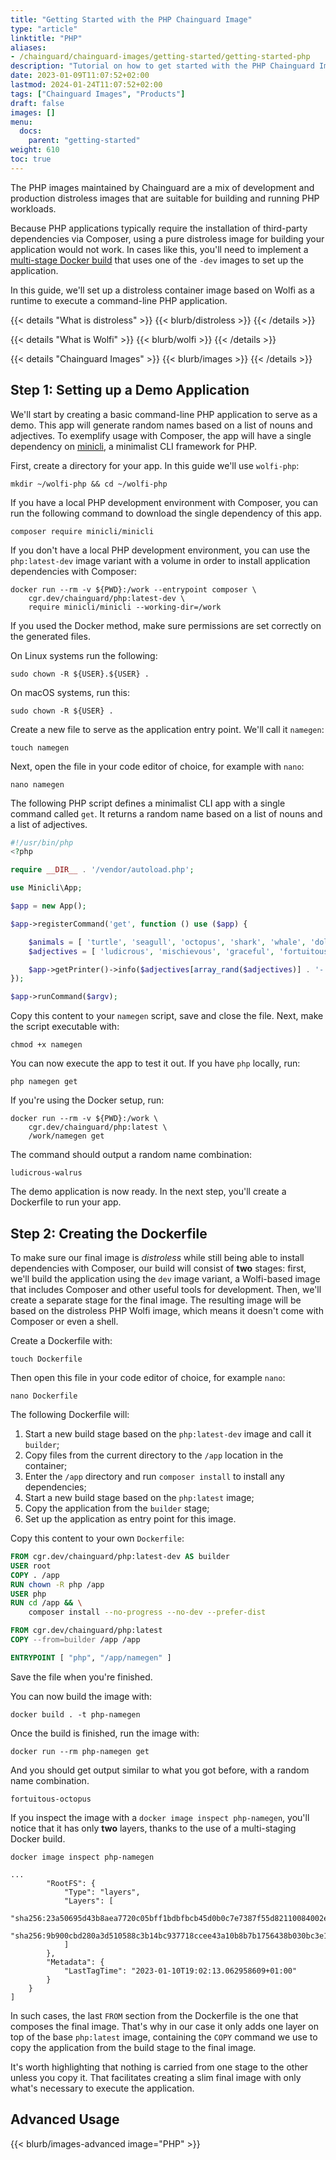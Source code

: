 ```yaml
---
title: "Getting Started with the PHP Chainguard Image"
type: "article"
linktitle: "PHP"
aliases: 
- /chainguard/chainguard-images/getting-started/getting-started-php
description: "Tutorial on how to get started with the PHP Chainguard Image"
date: 2023-01-09T11:07:52+02:00
lastmod: 2024-01-24T11:07:52+02:00
tags: ["Chainguard Images", "Products"]
draft: false
images: []
menu:
  docs:
    parent: "getting-started"
weight: 610
toc: true
---
```


The PHP images maintained by Chainguard are a mix of development and production distroless images that are suitable for building and running PHP workloads.

Because PHP applications typically require the installation of third-party dependencies via Composer, using a pure distroless image for building your application would not work. In cases like this, you'll need to implement a [multi-stage Docker build](https://docs.docker.com/build/building/multi-stage/) that uses one of the `-dev` images to set up the application.

In this guide, we'll set up a distroless container image based on Wolfi as a runtime to execute a command-line PHP application.

{{< details "What is distroless" >}}
{{< blurb/distroless >}}
{{< /details >}}

{{< details "What is Wolfi" >}}
{{< blurb/wolfi >}}
{{< /details >}}

{{< details "Chainguard Images" >}}
{{< blurb/images >}}
{{< /details >}}

## Step 1: Setting up a Demo Application

We'll start by creating a basic command-line PHP application to serve as a demo. This app will generate random names based on a list of nouns and adjectives. To exemplify usage with Composer, the app will have a single dependency on [minicli](https://github.com/minicli/minicli), a minimalist CLI framework for PHP.

First, create a directory for your app. In this guide we'll use `wolfi-php`:

```shell
mkdir ~/wolfi-php && cd ~/wolfi-php
```

If you have a local PHP development environment with Composer, you can run the following command to download the single dependency of this app.

```
composer require minicli/minicli
```

If you don't have a local PHP development environment, you can use the `php:latest-dev` image variant with a volume in order to install application dependencies with Composer:

```shell
docker run --rm -v ${PWD}:/work --entrypoint composer \
    cgr.dev/chainguard/php:latest-dev \
    require minicli/minicli --working-dir=/work
```

If you used the Docker method, make sure permissions are set correctly on the generated files.

On Linux systems run the following:

```shell
sudo chown -R ${USER}.${USER} .
```

On macOS systems, run this:

```shell
sudo chown -R ${USER} .
```

Create a new file to serve as the application entry point. We'll call it `namegen`:

```shell
touch namegen
```

Next, open the file in your code editor of choice, for example with `nano`:

```shell
nano namegen
```

The following PHP script defines a minimalist CLI app with a single command called `get`. It returns a random name based on a list of nouns and a list of adjectives.

```php
#!/usr/bin/php
<?php

require __DIR__ . '/vendor/autoload.php';

use Minicli\App;

$app = new App();

$app->registerCommand('get', function () use ($app) {

    $animals = [ 'turtle', 'seagull', 'octopus', 'shark', 'whale', 'dolphin', 'walrus', 'penguin', 'seahorse'];
    $adjectives = [ 'ludicrous', 'mischievous', 'graceful', 'fortuitous', 'charming', 'ravishing', 'gregarious'];

    $app->getPrinter()->info($adjectives[array_rand($adjectives)] . '-' . $animals[array_rand($animals)]);
});

$app->runCommand($argv);

```

Copy this content to your `namegen` script, save and close the file. Next, make the script executable with:

```shell
chmod +x namegen
```

You can now execute the app to test it out. If you have `php` locally, run:

```shell
php namegen get
```

If you're using the Docker setup, run:

```shell
docker run --rm -v ${PWD}:/work \
    cgr.dev/chainguard/php:latest \
    /work/namegen get
```

The command should output a random name combination:

```shell
ludicrous-walrus
```

The demo application is now ready. In the next step, you'll create a Dockerfile to run your app.

## Step 2: Creating the Dockerfile

To make sure our final image is _distroless_ while still being able to install dependencies with Composer, our build will consist of **two** stages: first, we'll build the application using the `dev` image variant, a Wolfi-based image that includes Composer and other useful tools for development.
Then, we'll create a separate stage for the final image. The resulting image will be based on the distroless PHP Wolfi image, which means it doesn't come with Composer or even a shell.

Create a Dockerfile with:

```shell
touch Dockerfile
```

Then open this file in your code editor of choice, for example `nano`:

```shell
nano Dockerfile
```
The following Dockerfile will:

1. Start a new build stage based on the `php:latest-dev` image and call it `builder`;
2. Copy files from the current directory to the `/app` location in the container;
3. Enter the `/app` directory and run `composer install` to install any dependencies;
4. Start a new build stage based on the `php:latest` image;
5. Copy the application from the `builder` stage;
6. Set up the application as entry point for this image.

Copy this content to your own `Dockerfile`:

```Dockerfile
FROM cgr.dev/chainguard/php:latest-dev AS builder
USER root
COPY . /app
RUN chown -R php /app
USER php
RUN cd /app && \
    composer install --no-progress --no-dev --prefer-dist

FROM cgr.dev/chainguard/php:latest
COPY --from=builder /app /app

ENTRYPOINT [ "php", "/app/namegen" ]
```
Save the file when you're finished.

You can now build the image with:

```shell
docker build . -t php-namegen
```

Once the build is finished, run the image with:

```shell
docker run --rm php-namegen get
```

And you should get output similar to what you got before, with a random name combination.

```
fortuitous-octopus
```

If you inspect the image with a `docker image inspect php-namegen`, you'll notice that it has only **two** layers, thanks to the use of a multi-staging Docker build.

```shell
docker image inspect php-namegen
```
```shell
...
        "RootFS": {
            "Type": "layers",
            "Layers": [
                "sha256:23a50695d43b8aea7720c05bff1bdbfbcb45d0b0c7e7387f55d82110084002eb",
                "sha256:9b900cbd280a3d510588c3b14bc937718ccee43a10b8b7b1756438b030bc3e15"
            ]
        },
        "Metadata": {
            "LastTagTime": "2023-01-10T19:02:13.062958609+01:00"
        }
    }
]

```
In such cases, the last `FROM` section from the Dockerfile is the one that composes the final image. That's why in our case it only adds one layer on top of the base `php:latest` image, containing the `COPY` command we use to copy the application from the build stage to the final image.

It's worth highlighting that nothing is carried from one stage to the other unless you copy it. That facilitates creating a slim final image with only what's necessary to execute the application.

## Advanced Usage

{{< blurb/images-advanced image="PHP" >}}
